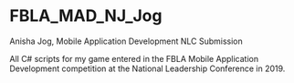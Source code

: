 # FBLA_MAD_NJ_Jog
Anisha Jog, Mobile Application Development NLC Submission

All C# scripts for my game entered in the FBLA Mobile Application Development competition at the National Leadership Conference in 2019.
